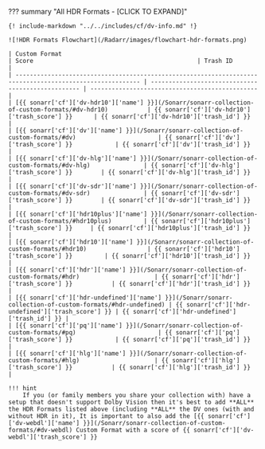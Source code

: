 ??? summary "All HDR Formats - [CLICK TO EXPAND]"

    {! include-markdown "../../includes/cf/dv-info.md" !}

    ![!HDR Formats Flowchart](/Radarr/images/flowchart-hdr-formats.png)

    | Custom Format                                                                                             | Score                                              | Trash ID                                        |
    | --------------------------------------------------------------------------------------------------------- | -------------------------------------------------- | ----------------------------------------------- |
    | [{{ sonarr['cf']['dv-hdr10']['name'] }}](/Sonarr/sonarr-collection-of-custom-formats/#dv-hdr10)           | {{ sonarr['cf']['dv-hdr10']['trash_score'] }}      | {{ sonarr['cf']['dv-hdr10']['trash_id'] }}      |
    | [{{ sonarr['cf']['dv']['name'] }}](/Sonarr/sonarr-collection-of-custom-formats/#dv)                       | {{ sonarr['cf']['dv']['trash_score'] }}            | {{ sonarr['cf']['dv']['trash_id'] }}            |
    | [{{ sonarr['cf']['dv-hlg']['name'] }}](/Sonarr/sonarr-collection-of-custom-formats/#dv-hlg)               | {{ sonarr['cf']['dv-hlg']['trash_score'] }}        | {{ sonarr['cf']['dv-hlg']['trash_id'] }}        |
    | [{{ sonarr['cf']['dv-sdr']['name'] }}](/Sonarr/sonarr-collection-of-custom-formats/#dv-sdr)               | {{ sonarr['cf']['dv-sdr']['trash_score'] }}        | {{ sonarr['cf']['dv-sdr']['trash_id'] }}        |
    | [{{ sonarr['cf']['hdr10plus']['name'] }}](/Sonarr/sonarr-collection-of-custom-formats/#hdr10plus)         | {{ sonarr['cf']['hdr10plus']['trash_score'] }}     | {{ sonarr['cf']['hdr10plus']['trash_id'] }}     |
    | [{{ sonarr['cf']['hdr10']['name'] }}](/Sonarr/sonarr-collection-of-custom-formats/#hdr10)                 | {{ sonarr['cf']['hdr10']['trash_score'] }}         | {{ sonarr['cf']['hdr10']['trash_id'] }}         |
    | [{{ sonarr['cf']['hdr']['name'] }}](/Sonarr/sonarr-collection-of-custom-formats/#hdr)                     | {{ sonarr['cf']['hdr']['trash_score'] }}           | {{ sonarr['cf']['hdr']['trash_id'] }}           |
    | [{{ sonarr['cf']['hdr-undefined']['name'] }}](/Sonarr/sonarr-collection-of-custom-formats/#hdr-undefined) | {{ sonarr['cf']['hdr-undefined']['trash_score'] }} | {{ sonarr['cf']['hdr-undefined']['trash_id'] }} |
    | [{{ sonarr['cf']['pq']['name'] }}](/Sonarr/sonarr-collection-of-custom-formats/#pq)                       | {{ sonarr['cf']['pq']['trash_score'] }}            | {{ sonarr['cf']['pq']['trash_id'] }}            |
    | [{{ sonarr['cf']['hlg']['name'] }}](/Sonarr/sonarr-collection-of-custom-formats/#hlg)                     | {{ sonarr['cf']['hlg']['trash_score'] }}           | {{ sonarr['cf']['hlg']['trash_id'] }}           |

    !!! hint
        If you (or family members you share your collection with) have a setup that doesn't support Dolby Vision then it's best to add **ALL** the HDR Formats listed above (including **ALL** the DV ones (with and without HDR in it), It is important to also add the [{{ sonarr['cf']['dv-webdl']['name'] }}](/Sonarr/sonarr-collection-of-custom-formats/#dv-webdl) Custom Format with a score of {{ sonarr['cf']['dv-webdl']['trash_score'] }}
